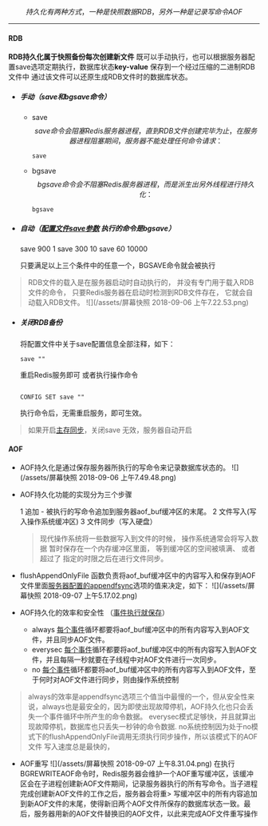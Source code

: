 
  $$ 持久化有两种方式，一种是快照数据RDB，另外一种是记录写命令AOF$$
 
--- 
 
#### RDB

**RDB持久化属于快照备份每次创建新文件** 既可以手动执行，也可以根据服务器配置save选项定期执行，数据库状态**key-value** 保存到一个经过压缩的二进制RDB文件中 通过该文件可以还原生成RDB文件时的数据库状态。

* ##### 手动（save和bgsave命令）
   * save
      $$save命令会阻塞Redis服务器进程，直到RDB文件创建完毕为止，在服务器进程 阻塞期间， 服务器不能处理任何命令请求：$$
      
      ``` 
      save 
      
      ```
   * bgsave
      $$ bgsave命令会不阻塞Redis服务器进程，而是派生出另外线程进行持久化：$$
     
      ``` 
      bgsave 
      
      ```

   
* ##### 自动（[配置文件save参数](/redispei-zhi-wen-jian.md) 执行的命令是bgsave）
   
   save 900 1 
   save 300 10 
   save 60 10000
 
   只要满足以上三个条件中的任意一个，BGSAVE命令就会被执行
 
> RDB文件的载入是在服务器启动时自动执行的， 并没有专门用于载入RDB文件的命令， 只要Redis服务器在启动时检测到RDB文件存在， 它就会自动载入RDB文件。
![](/assets/屏幕快照 2018-09-06 上午7.22.53.png)
 

* ##### 关闭RDB备份

   将配置文件中关于save配置信息全部注释，如下：

   ```
   save ""
   ```
   重启Redis服务即可 或者执行操作命令
   
   ```
   
   CONFIG SET save ""
   
   ```
   执行命令后，无需重启服务，即可生效。
   
> 如果开启[主存同步](/fu-zhi.md)，关闭save 无效，服务器自动开启

 
#### AOF

* AOF持久化是通过保存服务器所执行的写命令来记录数据库状态的。
   ![](/assets/屏幕快照 2018-09-06 上午7.49.48.png)

* AOF持久化功能的实现分为三个步骤
   
   1 追加 - 被执行的写命令追加到服务器aof_buf缓冲区的末尾。
   2 文件写入(写入操作系统缓冲区)
   3 文件同步（写入硬盘）
   
   > 现代操作系统将一些数据写入到文件的时候， 操作系统通常会将写入数据 暂时保存在一个内存缓冲区里面， 等到缓冲区的空间被填满、 或者超过了 指定的时限之后在进行文件同步。


   
   
* flushAppendOnlyFile 函数负责将aof_buf缓冲区中的内容写入和保存到AOF文件里面[服务器配置的appendfsync](/redispei-zhi-wen-jian.md)选项的值来决定，如下：
![](/assets/屏幕快照 2018-09-07 上午5.17.02.png)
   
   
   
* AOF持久化的效率和安全性 （[事件执行就保存](/shi-jian.md)）

   * always [每个事件](/shi-jian.md)循环都要将aof_buf缓冲区中的所有内容写入到AOF文件，并且同步AOF文件。
   * everysec [每个事件](/shi-jian.md)循环都要将aof_buf缓冲区中的所有内容写入到AOF文件，并且每隔一秒就要在子线程中对AOF文件进行一次同步。
   * no [每个事件](/shi-jian.md)循环都要将aof_buf缓冲区中的所有内容写入到AOF文件，至于何时对AOF文件进行同步，则由操作系统控制
        
> always的效率是appendfsync选项三个值当中最慢的一个，但从安全性来说，always也是最安全的，因为即使出现故障停机，AOF持久化也只会丢失一个事件循环中所产生的命令数据。
everysec模式足够快，并且就算出现故障停机，数据库也只丢失一秒钟的命令数据.
no系统控制因为处于no模式下的flushAppendOnlyFile调用无须执行同步操作，所以该模式下的AOF文件 写入速度总是最快的，


* AOF重写
   ![](/assets/屏幕快照 2018-09-07 上午8.31.04.png)
   在执行BGREWRITEAOF命令时，Redis服务器会维护一个AOF重写缓冲区，该缓冲区会在子进程创建新AOF文件期间，记录服务器执行的所有写命令。当子进程完成创建新AOF文件的工作之后，服务器会将重>    写缓冲区中的所有内容追加到新AOF文件的末尾，使得新旧两个AOF文件所保存的数据库状态一致。最后，服务器用新的AOF文件替换旧的AOF文件，以此来完成AOF文件重写操作

 
 
 
 